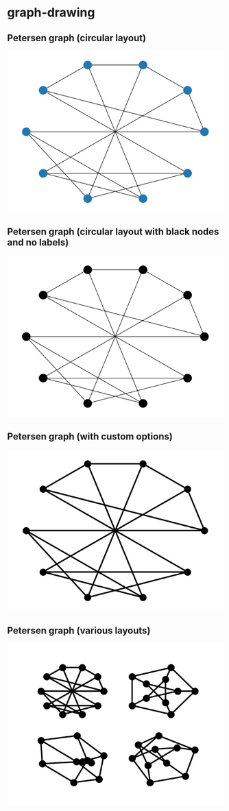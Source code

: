 # graph-drawing

## Petersen graph (circular layout)

![](img/petersen-circular.png)

## Petersen graph (circular layout with black nodes and no labels)

![](img/petersen-circular-black.png)

## Petersen graph (with custom options)

![](img/petersen-circular-options.png)

## Petersen graph (various layouts)

![](img/petersen-various.png)
